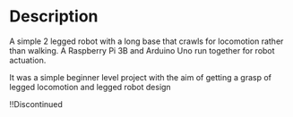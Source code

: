 # Description

A simple 2 legged robot with a long base that crawls for locomotion rather than walking.
A Raspberry Pi 3B and Arduino Uno run together for robot actuation.

It was a simple beginner level project with the aim of getting a grasp of legged locomotion and legged robot design

!!Discontinued
